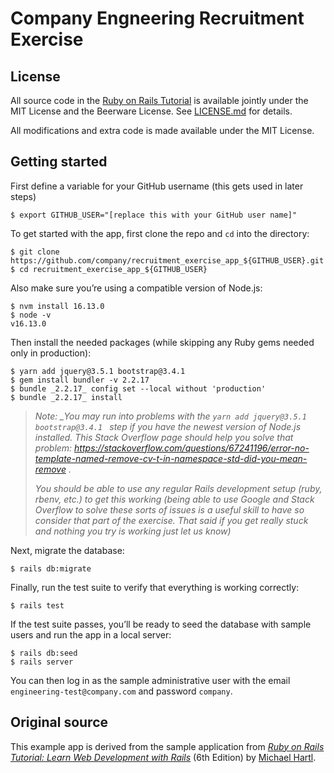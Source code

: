 # Company Engneering Recruitment Exercise

## License

All source code in the [Ruby on Rails Tutorial](https://www.railstutorial.org/)
is available jointly under the MIT License and the Beerware License. See
[LICENSE.md](LICENSE.md) for details.

All modifications and extra code is made available under the MIT License.

## Getting started

First define a variable for your GitHub username (this gets used in later steps)

```
$ export GITHUB_USER="[replace this with your GitHub user name]"
```

To get started with the app, first clone the repo and `cd` into the directory:

```
$ git clone https://github.com/company/recruitment_exercise_app_${GITHUB_USER}.git
$ cd recruitment_exercise_app_${GITHUB_USER}
```

Also make sure you’re using a compatible version of Node.js:

```
$ nvm install 16.13.0
$ node -v
v16.13.0
```

Then install the needed packages (while skipping any Ruby gems needed only in production):

```
$ yarn add jquery@3.5.1 bootstrap@3.4.1
$ gem install bundler -v 2.2.17
$ bundle _2.2.17_ config set --local without 'production'
$ bundle _2.2.17_ install
```

> _Note: \_You may run into problems with the `yarn add jquery@3.5.1 bootstrap@3.4.1 ` step if you have the newest version of Node.js installed. This Stack Overflow page should help you solve that problem: https://stackoverflow.com/questions/67241196/error-no-template-named-remove-cv-t-in-namespace-std-did-you-mean-remove ._
>
> _You should be able to use any regular Rails development setup (ruby, rbenv, etc.) to get this working (being able to use Google and Stack Overflow to solve these sorts of issues is a useful skill to have so consider that part of the exercise. That said if you get really stuck and nothing you try is working just let us know)_

Next, migrate the database:

```
$ rails db:migrate
```

Finally, run the test suite to verify that everything is working correctly:

```
$ rails test
```

If the test suite passes, you’ll be ready to seed the database with sample users and run the app in a local server:

```
$ rails db:seed
$ rails server
```

You can then log in as the sample administrative user with the email `engineering-test@company.com` and password `company`.

## Original source

This example app is derived from the sample application from
[_Ruby on Rails Tutorial:
Learn Web Development with Rails_](https://www.railstutorial.org/)
(6th Edition)
by [Michael Hartl](http://www.michaelhartl.com/).
